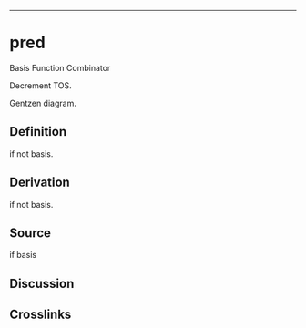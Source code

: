 ------------------------------------------------------------------------

# pred

Basis Function Combinator

Decrement TOS.

Gentzen diagram.

## Definition

if not basis.

## Derivation

if not basis.

## Source

if basis

## Discussion

## Crosslinks
